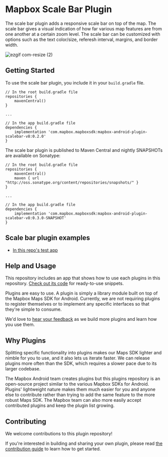 # Mapbox Scale Bar Plugin

The scale bar plugin adds a responsive scale bar on top of the map. The scale bar gives a visual indication of how far various map features are from one another at a certain zoom level. The scale bar can be customized with options such as the text color/size, referesh interval, margins, and border width.

![ezgif com-resize (2)](https://user-images.githubusercontent.com/8577318/57837052-89416280-77f4-11e9-9d97-f164737acd46.gif)

## Getting Started

To use the scale bar plugin, you include it in your `build.gradle` file.

```
// In the root build.gradle file
repositories {
    mavenCentral()
}

...

// In the app build.gradle file
dependencies {
    implementation 'com.mapbox.mapboxsdk:mapbox-android-plugin-scalebar-v8:0.2.0'
}
```

The scale bar plugin is published to Maven Central and nightly SNAPSHOTs are available on Sonatype:

```
// In the root build.gradle file
repositories {
    mavenCentral()
    maven { url "http://oss.sonatype.org/content/repositories/snapshots/" }
}

...

// In the app build.gradle file
dependencies {
    implementation 'com.mapbox.mapboxsdk:mapbox-android-plugin-scalebar-v8:0.3.0-SNAPSHOT'
}
```

## Scale bar plugin examples

- [In this repo's test app](https://github.com/mapbox/mapbox-plugins-android/blob/master/app/src/main/java/com/mapbox/mapboxsdk/plugins/testapp/activity/scalebar/ScalebarActivity.kt)

## Help and Usage

This repository includes an app that shows how to use each plugins in this repository. [Check out its code](https://github.com/mapbox/mapbox-plugins-android/tree/master/app/src/main/java/com/mapbox/mapboxsdk/plugins/testapp/activity) for ready-to-use snippets.

Plugins are easy to use. A plugin is simply a library module built on top of the Mapbox Maps SDK for Android. Currently, we are not requiring plugins to register themselves or to implement any specific interfaces so that they're simple to consume.

We'd love to [hear your feedback](https://github.com/mapbox/mapbox-plugins-android/issues) as we build more plugins and learn how you use them.

## Why Plugins

Splitting specific functionality into plugins makes our Maps SDK lighter and nimble for you to use, and it also lets us iterate faster. We can release plugins more often than the SDK, which requires a slower pace due to its larger codebase.

The Mapbox Android team creates plugins but this plugins repository is an open-source project similar to the various Mapbox SDKs for Android.
Plugins' lightweight nature makes them much easier for you and anyone else to contribute rather than trying to add the same feature to the more robust Maps SDK. The Mapbox team can also more easily accept contributed plugins and keep the plugin list growing.

## Contributing

We welcome contributions to this plugin repository!

If you're interested in building and sharing your own plugin, please read [the contribution guide](https://github.com/mapbox/mapbox-plugins-android/blob/master/CONTRIBUTING.md) to learn how to get started.
